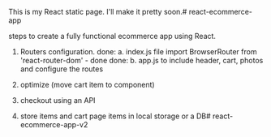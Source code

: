 This is my React static page. I'll make it pretty soon.# react-ecommerce-app

steps to create a fully functional ecommerce app using React.

1. Routers configuration.
done: a. index.js file import BrowserRouter from 'react-router-dom' - done
done: b. app.js to include header, cart, photos and configure the routes

2. optimize (move cart item to component)

3. checkout using an API
4. store items and cart page items in local storage or a DB# react-ecommerce-app-v2
